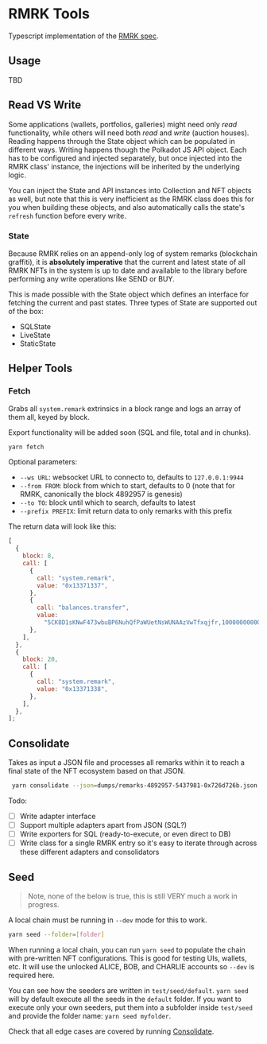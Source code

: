 # RMRK Tools

Typescript implementation of the [RMRK spec](https://github.com/Swader/rmrk-spec/).

## Usage

TBD

## Read VS Write

Some applications (wallets, portfolios, galleries) might need only _read_ functionality, while others will need both _read_ and _write_ (auction houses). Reading happens through the State object which can be populated in different ways. Writing happens though the Polkadot JS API object. Each has to be configured and injected separately, but once injected into the RMRK class' instance, the injections will be inherited by the underlying logic.

You can inject the State and API instances into Collection and NFT objects as well, but note that this is very inefficient as the RMRK class does this for you when building these objects, and also automatically calls the state's `refresh` function before every write.

### State

Because RMRK relies on an append-only log of system remarks (blockchain graffiti), it is **absolutely imperative** that the current and latest state of all RMRK NFTs in the system is up to date and available to the library before performing any write operations like SEND or BUY.

This is made possible with the State object which defines an interface for fetching the current and past states. Three types of State are supported out of the box:

- SQLState
- LiveState
- StaticState

## Helper Tools

### Fetch

Grabs all `system.remark` extrinsics in a block range and logs an array of them all, keyed by block.

Export functionality will be added soon (SQL and file, total and in chunks).

```bash
yarn fetch
```

Optional parameters:

- `--ws URL`: websocket URL to connecto to, defaults to `127.0.0.1:9944`
- `--from FROM`: block from which to start, defaults to 0 (note that for RMRK, canonically the block 4892957 is genesis)
- `--to TO`: block until which to search, defaults to latest
- `--prefix PREFIX`: limit return data to only remarks with this prefix

The return data will look like this:

```js
[
  {
    block: 8,
    call: [
      {
        call: "system.remark",
        value: "0x13371337",
      },
      {
        call: "balances.transfer",
        value:
          "5CK8D1sKNwF473wbuBP6NuhQfPaWUetNsWUNAAzVwTfxqjfr,10000000000000000",
      },
    ],
  },
  {
    block: 20,
    call: [
      {
        call: "system.remark",
        value: "0x13371338",
      },
    ],
  },
];
```

## Consolidate

Takes as input a JSON file and processes all remarks within it to reach a final state of the NFT ecosystem based on that JSON.

```bash
 yarn consolidate --json=dumps/remarks-4892957-5437981-0x726d726b.json
```

Todo:

- [ ] Write adapter interface
- [ ] Support multiple adapters apart from JSON (SQL?)
- [ ] Write exporters for SQL (ready-to-execute, or even direct to DB)
- [ ] Write class for a single RMRK entry so it's easy to iterate through across these different adapters and consolidators

## Seed

> Note, none of the below is true, this is still VERY much a work in progress.

A local chain must be running in `--dev` mode for this to work.

```bash
yarn seed --folder=[folder]
```

When running a local chain, you can run `yarn seed` to populate the chain with pre-written NFT configurations. This is good for testing UIs, wallets, etc. It will use the unlocked ALICE, BOB, and CHARLIE accounts so `--dev` is required here.

You can see how the seeders are written in `test/seed/default`. `yarn seed` will by default execute all the seeds in the `default` folder. If you want to execute only your own seeders, put them into a subfolder inside `test/seed` and provide the folder name: `yarn seed myfolder`.

Check that all edge cases are covered by running [Consolidate](#consolidate).
